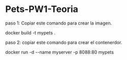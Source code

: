 # Pets-PW1-Teoria
paso 1: Copiar este comando para crear la imagen.

docker build -t mypets .

paso 2: copiar este comando para crear el contenerdor.

docker run -d --name myserver -p 8088:80 mypets
